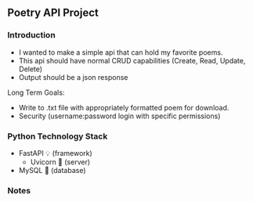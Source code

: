 ## Poetry API Project

### Introduction
- I wanted to make a simple api that can hold my favorite poems.
- This api should have normal CRUD capabilities (Create, Read, Update, Delete)
- Output should be a json response

Long Term Goals:
- Write to .txt file with appropriately formatted poem for download. 
- Security (username:password login with specific permissions) 

### Python Technology Stack 
- FastAPI 💡 (framework)
    - Uvicorn 🎠 (server)
- MySQL 🐬 (database)


### Notes
